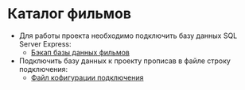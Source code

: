 # Каталог фильмов

- Для работы проекта необходимо подключить базу данных SQL Server Express:
	- [Бэкап базы данных фильмов](https://github.com/niczzzz/asp.net/tree/main/03_Movies/db)
- Подключить базу данных к проекту прописав в файле строку подключения:
	- [Файл кофигурации подключения](https://github.com/niczzzz/asp.net/blob/main/03_Movies/appsettings.json)
